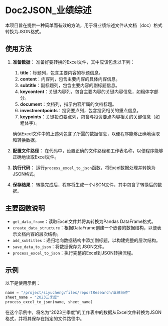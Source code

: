 # Doc2JSON_业绩综述

本项目旨在提供一种简单而有效的方法，用于将业绩综述文件从文档（doc）格式转换为JSON格式。

## 使用方法

1. **准备数据**：
   准备好要转换的Excel文件，其中应该包含以下列：

   1. **title**：标题列，包含主要内容的标题信息。
   2. **content**：内容列，包含主要内容的具体内容信息。
   3. **subtitle**：副标题列，包含主要内容的副标题信息。
   4. **keycontent**：关键内容列，包含主要内容的关键内容信息，如粗体字部分。
   5. **document**：文档列，指示内容所属的文档标题。
   6. **investmentpoints**：投资要点列，包含投资相关的重点信息。
   7. **keypoints**：关键投资要点列，包含与投资要点内容相关的关键信息（如粗体字）。

   确保Excel文件中的上述列包含了所需的数据信息，以便程序能够正确地读取和转换数据。

2. **配置文件路径**：
   在代码中，设置正确的文件路径和工作表名称，以便程序能够正确地读取Excel文件。

3. **执行代码**：
   运行`process_excel_to_json`函数，将Excel数据处理并转换为JSON格式。

4. **保存结果**：
   转换完成后，程序将生成一个JSON文件，其中包含了转换后的数据。

## 主要函数说明

- `get_data_frame`：读取Excel文件并将其转换为Pandas DataFrame格式。
- `create_data_structure`：根据DataFrame创建一个嵌套的数据结构，以便表示文档内容的层次结构。
- `add_subtitles`：递归地向数据结构中添加副标题，以构建完整的层次结构。
- `save_data_to_json`：将数据保存为JSON文件。
- `process_excel_to_json`：执行完整的Excel到JSON转换流程。

## 示例

以下是使用示例：

```python
name = "/project/siyucheng/files/reportResearch/业绩综述"
sheet_name = "2023三季度"
process_excel_to_json(name, sheet_name)
```

在这个示例中，将名为“2023三季度”的工作表中的数据从Excel文件转换为JSON格式，并将其保存在指定的文件路径中。